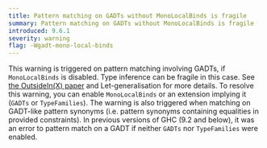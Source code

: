 ```yaml
---
title: Pattern matching on GADTs without MonoLocalBinds is fragile
summary: Pattern matching on GADTs without MonoLocalBinds is fragile
introduced: 9.6.1
severity: warning
flag: -Wgadt-mono-local-binds
---
```


This warning is triggered on pattern matching involving GADTs, if `MonoLocalBinds` is disabled. Type inference can be fragile in this case.
See [the OutsideIn(X) paper](https://doi.org/10.1017/S0956796811000098) and Let-generalisation for more details.
To resolve this warning, you can enable `MonoLocalBinds` or an extension implying it (`GADTs` or `TypeFamilies`).
The warning is also triggered when matching on GADT-like pattern synonyms (i.e. pattern synonyms containing equalities in provided constraints).
In previous versions of GHC (9.2 and below), it was an error to pattern match on a GADT if neither `GADTs` nor `TypeFamilies` were enabled.
